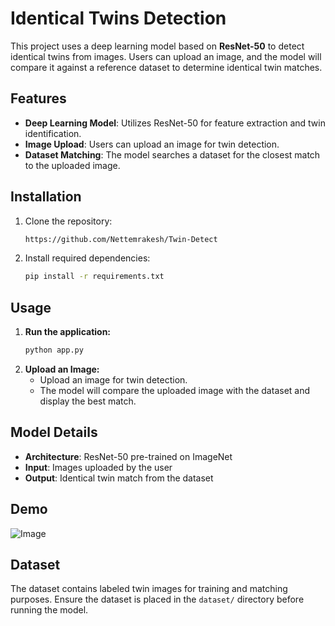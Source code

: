 # Identical Twins Detection

This project uses a deep learning model based on **ResNet-50** to detect identical twins from images. Users can upload an image, and the model will compare it against a reference dataset to determine identical twin matches.

## Features
- **Deep Learning Model**: Utilizes ResNet-50 for feature extraction and twin identification.
- **Image Upload**: Users can upload an image for twin detection.
- **Dataset Matching**: The model searches a dataset for the closest match to the uploaded image.

## Installation

1. Clone the repository:
   ```bash
   https://github.com/Nettemrakesh/Twin-Detect
   ```
2. Install required dependencies:
   ```bash
   pip install -r requirements.txt
   ```

## Usage

1. **Run the application:**
   ```bash
   python app.py
   ```
2. **Upload an Image:**
   - Upload an image for twin detection.
   - The model will compare the uploaded image with the dataset and display the best match.

## Model Details
- **Architecture**: ResNet-50 pre-trained on ImageNet
- **Input**: Images uploaded by the user
- **Output**: Identical twin match from the dataset

## Demo
![Image](https://github.com/user-attachments/assets/0e1d8e10-15ec-4fcb-b30e-ddae6e46de6d)

## Dataset
The dataset contains labeled twin images for training and matching purposes. Ensure the dataset is placed in the `dataset/` directory before running the model.
